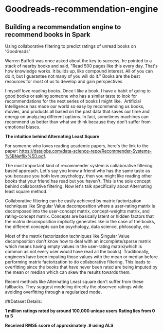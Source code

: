 # Goodreads-recommendation-engine



## Building a recommendation engine to recommend books in Spark

Using collaborative filtering to predict ratings of unread books on 'Goodreads'

Warren Buffett was once asked about the key to success, he pointed to a stack of nearby books and said, "Read 500 pages like this every day. That's how knowledge works. It builds up, like compound interest. All of you can do it, but I guarantee not many of you will do it."
Books are the best resources for most of us to develop and gain perspectives. 

I myself love reading books. Once I like a book, I have a habit of going to good books or asking someone who has a similar taste to look for recommendations for the next series of books I might like. 
Artificial Intelligence has made our world so easy by recommending us books, movies, and products all based on the past data that saves our time and energy on analyzing different options. In fact, sometimes machines can recommend us better than what we think because they don't suffer from emotional biases.

**The intuition behind Alternating Least Square**

For someone who loves reading academic papers, here's the link to the paper: https://datajobs.com/data-science-repo/Recommender-Systems-%5BNetflix%5D.pdf.

The most important kind of recommender system is collaborative filtering based approach. Let's say you know a friend who has the same taste as you because you both love psychology, then you might like reading other books that your friend has read but you haven't. This is the sole concept behind collaborative filtering. Now let's talk specifically about Alternating least square method.


Collaborative filtering can be easily achieved by matrix factorization techniques like Singular Value decomposition where a user-rating matrix is decomposed into the user-concept matrix, concept-weights matrix, and rating-concept matrix. Concepts are basically latent or hidden factors that the matrix decomposition implicitly generates like in the case of the books, the different concepts can be psychology, data science, philosophy, etc.

Most of the matrix factorization techniques like Singular Value decomposition don't know how to deal with an incomplete/sparse matrix which means having empty values in the user-rating matrix(which is common as not every user would have read all the books). Traditionally, engineers have been imputing those values with the mean or median before performing matrix factorization to do collaborative filtering. This leads to overfitting since the books that have never been rated are being imputed by the mean or median which can skew the results towards them.

Recent methods like Alternating Least square don't suffer from these fallbacks. They suggest modeling directly the observed ratings while avoiding overfitting through a regularized mode.

##Dataset Details:

**1 million ratings rated by around 100,000 unique users**
**Rating lies from 0 to 5**

**Received RMSE score of approximately .9 using ALS**
